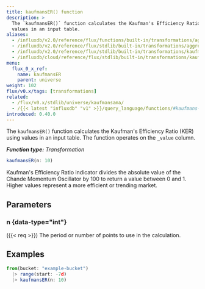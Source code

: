 ```yaml
---
title: kaufmansER() function
description: >
  The `kaufmansER()` function calculates the Kaufman's Efficiency Ratio (KER) using
  values in an input table.
aliases:
  - /influxdb/v2.0/reference/flux/functions/built-in/transformations/aggregates/kaufmanser/
  - /influxdb/v2.0/reference/flux/stdlib/built-in/transformations/aggregates/kaufmanser/
  - /influxdb/v2.0/reference/flux/stdlib/built-in/transformations/kaufmanser/
  - /influxdb/cloud/reference/flux/stdlib/built-in/transformations/kaufmanser/
menu:
  flux_0_x_ref:
    name: kaufmansER
    parent: universe
weight: 102
flux/v0.x/tags: [transformations]
related:
  - /flux/v0.x/stdlib/universe/kaufmansama/
  - /{{< latest "influxdb" "v1" >}}/query_language/functions/#kaufmans-efficiency-ratio, InfluxQL KAUFMANS_EFFICIENCY_RATIO()
introduced: 0.40.0
---
```


The `kaufmansER()` function calculates the Kaufman's Efficiency Ratio (KER) using
values in an input table.
The function operates on the `_value` column.

_**Function type:** Transformation_

```js
kaufmansER(n: 10)
```

Kaufman's Efficiency Ratio indicator divides the absolute value of the
Chande Momentum Oscillator by 100 to return a value between 0 and 1.
Higher values represent a more efficient or trending market.

## Parameters

### n {data-type="int"}
({{< req >}})
The period or number of points to use in the calculation.

## Examples
```js
from(bucket: "example-bucket")
  |> range(start: -7d)
  |> kaufmansER(n: 10)
```
